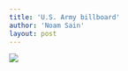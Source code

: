 ```yaml
---
title: 'U.S. Army billboard'
author: 'Noam Sain'
layout: post
---
```


[![](https://3.bp.blogspot.com/_8aN4krk1nsk/S234kWnCRVI/AAAAAAAAAXs/9_p55pDsLJA/s1600/image-15.jpg)](https://3.bp.blogspot.com/_8aN4krk1nsk/S234kWnCRVI/AAAAAAAAAXs/9_p55pDsLJA/s1600-h/image-15.jpg)